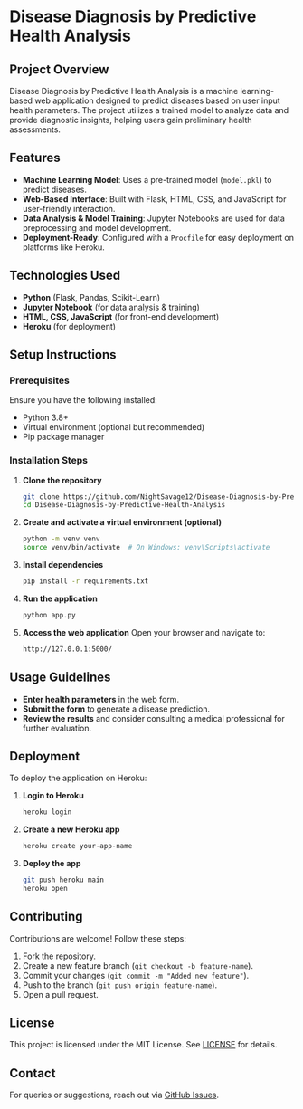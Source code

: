 # Disease Diagnosis by Predictive Health Analysis

## Project Overview
Disease Diagnosis by Predictive Health Analysis is a machine learning-based web application designed to predict diseases based on user input health parameters. The project utilizes a trained model to analyze data and provide diagnostic insights, helping users gain preliminary health assessments.

## Features
- **Machine Learning Model**: Uses a pre-trained model (`model.pkl`) to predict diseases.
- **Web-Based Interface**: Built with Flask, HTML, CSS, and JavaScript for user-friendly interaction.
- **Data Analysis & Model Training**: Jupyter Notebooks are used for data preprocessing and model development.
- **Deployment-Ready**: Configured with a `Procfile` for easy deployment on platforms like Heroku.

## Technologies Used
- **Python** (Flask, Pandas, Scikit-Learn)
- **Jupyter Notebook** (for data analysis & training)
- **HTML, CSS, JavaScript** (for front-end development)
- **Heroku** (for deployment)

## Setup Instructions
### Prerequisites
Ensure you have the following installed:
- Python 3.8+
- Virtual environment (optional but recommended)
- Pip package manager

### Installation Steps
1. **Clone the repository**
   ```sh
   git clone https://github.com/NightSavage12/Disease-Diagnosis-by-Predictive-Health-Analysis.git
   cd Disease-Diagnosis-by-Predictive-Health-Analysis
   ```

2. **Create and activate a virtual environment (optional)**
   ```sh
   python -m venv venv
   source venv/bin/activate  # On Windows: venv\Scripts\activate
   ```

3. **Install dependencies**
   ```sh
   pip install -r requirements.txt
   ```

4. **Run the application**
   ```sh
   python app.py
   ```

5. **Access the web application**
   Open your browser and navigate to:
   ```sh
   http://127.0.0.1:5000/
   ```

## Usage Guidelines
- **Enter health parameters** in the web form.
- **Submit the form** to generate a disease prediction.
- **Review the results** and consider consulting a medical professional for further evaluation.

## Deployment
To deploy the application on Heroku:
1. **Login to Heroku**
   ```sh
   heroku login
   ```
2. **Create a new Heroku app**
   ```sh
   heroku create your-app-name
   ```
3. **Deploy the app**
   ```sh
   git push heroku main
   heroku open
   ```

## Contributing
Contributions are welcome! Follow these steps:
1. Fork the repository.
2. Create a new feature branch (`git checkout -b feature-name`).
3. Commit your changes (`git commit -m "Added new feature"`).
4. Push to the branch (`git push origin feature-name`).
5. Open a pull request.

## License
This project is licensed under the MIT License. See [LICENSE](LICENSE) for details.

## Contact
For queries or suggestions, reach out via [GitHub Issues](https://github.com/NightSavage12/Disease-Diagnosis-by-Predictive-Health-Analysis/issues).

